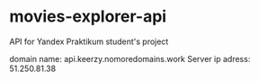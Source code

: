 # movies-explorer-api
API for Yandex Praktikum student's project

domain name: api.keerzy.nomoredomains.work
Server ip adress: 51.250.81.38
